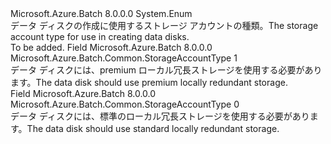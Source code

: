 <Type Name="StorageAccountType" FullName="Microsoft.Azure.Batch.Common.StorageAccountType">
  <TypeSignature Language="C#" Value="public enum StorageAccountType" />
  <TypeSignature Language="ILAsm" Value=".class public auto ansi sealed StorageAccountType extends System.Enum" />
  <TypeSignature Language="DocId" Value="T:Microsoft.Azure.Batch.Common.StorageAccountType" />
  <TypeSignature Language="VB.NET" Value="Public Enum StorageAccountType" />
  <TypeSignature Language="F#" Value="type StorageAccountType = " />
  <AssemblyInfo>
    <AssemblyName>Microsoft.Azure.Batch</AssemblyName>
    <AssemblyVersion>8.0.0.0</AssemblyVersion>
  </AssemblyInfo>
  <Base>
    <BaseTypeName>System.Enum</BaseTypeName>
  </Base>
  <Docs>
    <summary>
            <span data-ttu-id="5818d-101">データ ディスクの作成に使用するストレージ アカウントの種類。</span><span class="sxs-lookup"><span data-stu-id="5818d-101">The storage account type for use in creating data disks.</span></span>
            </summary>
    <remarks>To be added.</remarks>
  </Docs>
  <Members>
    <Member MemberName="PremiumLrs">
      <MemberSignature Language="C#" Value="PremiumLrs" />
      <MemberSignature Language="ILAsm" Value=".field public static literal valuetype Microsoft.Azure.Batch.Common.StorageAccountType PremiumLrs = int32(1)" />
      <MemberSignature Language="DocId" Value="F:Microsoft.Azure.Batch.Common.StorageAccountType.PremiumLrs" />
      <MemberSignature Language="VB.NET" Value="PremiumLrs" />
      <MemberSignature Language="F#" Value="PremiumLrs = 1" Usage="Microsoft.Azure.Batch.Common.StorageAccountType.PremiumLrs" />
      <MemberType>Field</MemberType>
      <AssemblyInfo>
        <AssemblyName>Microsoft.Azure.Batch</AssemblyName>
        <AssemblyVersion>8.0.0.0</AssemblyVersion>
      </AssemblyInfo>
      <ReturnValue>
        <ReturnType>Microsoft.Azure.Batch.Common.StorageAccountType</ReturnType>
      </ReturnValue>
      <MemberValue>1</MemberValue>
      <Docs>
        <summary>
            <span data-ttu-id="5818d-102">データ ディスクには、premium ローカル冗長ストレージを使用する必要があります。</span><span class="sxs-lookup"><span data-stu-id="5818d-102">The data disk should use premium locally redundant storage.</span></span>
            </summary>
      </Docs>
    </Member>
    <Member MemberName="StandardLrs">
      <MemberSignature Language="C#" Value="StandardLrs" />
      <MemberSignature Language="ILAsm" Value=".field public static literal valuetype Microsoft.Azure.Batch.Common.StorageAccountType StandardLrs = int32(0)" />
      <MemberSignature Language="DocId" Value="F:Microsoft.Azure.Batch.Common.StorageAccountType.StandardLrs" />
      <MemberSignature Language="VB.NET" Value="StandardLrs" />
      <MemberSignature Language="F#" Value="StandardLrs = 0" Usage="Microsoft.Azure.Batch.Common.StorageAccountType.StandardLrs" />
      <MemberType>Field</MemberType>
      <AssemblyInfo>
        <AssemblyName>Microsoft.Azure.Batch</AssemblyName>
        <AssemblyVersion>8.0.0.0</AssemblyVersion>
      </AssemblyInfo>
      <ReturnValue>
        <ReturnType>Microsoft.Azure.Batch.Common.StorageAccountType</ReturnType>
      </ReturnValue>
      <MemberValue>0</MemberValue>
      <Docs>
        <summary>
            <span data-ttu-id="5818d-103">データ ディスクには、標準のローカル冗長ストレージを使用する必要があります。</span><span class="sxs-lookup"><span data-stu-id="5818d-103">The data disk should use standard locally redundant storage.</span></span>
            </summary>
      </Docs>
    </Member>
  </Members>
</Type>